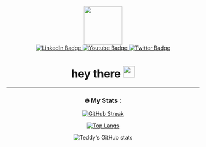 <div id="header" align="center">
  <img src="https://media.giphy.com/media/M9gbBd9nbDrOTu1Mqx/giphy.gif" width="100"/>
</div>

<div id="badges" align="center">
  <a href="https://www.linkedin.com/in/theodorejfp/">
    <img src="https://img.shields.io/badge/LinkedIn-blue?style=for-the-badge&logo=linkedin&logoColor=white" alt="LinkedIn Badge"/>
  </a>
  <a href="your-youtube-URL">
    <img src="https://img.shields.io/badge/YouTube-red?style=for-the-badge&logo=youtube&logoColor=white" alt="Youtube Badge"/>
  </a>
  <a href="https://twitter.com/franklyteddy">
    <img src="https://img.shields.io/badge/Twitter-blue?style=for-the-badge&logo=twitter&logoColor=white" alt="Twitter Badge"/>
  </a>
</div>

<div align="center">
  <img src="https://komarev.com/ghpvc/?username=teddyjfpender&style=flat-square&color=blue" alt=""/>
</div>

<h1 align="center">
  hey there
  <img src="https://media.giphy.com/media/hvRJCLFzcasrR4ia7z/giphy.gif" width="30px"/>
</h1>

---

### <div align="center"> :fire: My Stats :</div>
<div align="center">
  
[![GitHub Streak](http://github-readme-streak-stats.herokuapp.com?user=teddyjfpender&theme=dark&background=0d1117&hide_border=true)](https://git.io/streak-stats)

</div>
<div align="center">
  
[![Top Langs](https://github-readme-stats.vercel.app/api/top-langs/?username=teddyjfpender&layout=compact&theme=github_dark&hide_border=true)](https://github.com/teddyjfpender/github-readme-stats)

</div>
<div align="center">

![Teddy's GitHub stats](https://github-readme-stats.vercel.app/api?username=teddyjfpender&show_icons=true&theme=github_dark&hide_border=true)
</div>


